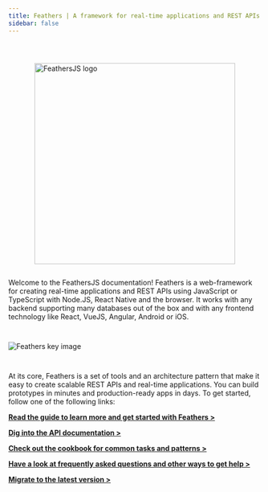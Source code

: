 ```yaml
---
title: Feathers | A framework for real-time applications and REST APIs
sidebar: false
---
```


<img style="display: block; width: 400px; margin: 0 auto; margin-top: 4em; margin-bottom: 2em;" src="/img/feathers-logo-wide.png" alt="FeathersJS logo" />

Welcome to the FeathersJS documentation! Feathers is a web-framework for creating real-time applications and REST APIs using JavaScript or TypeScript with Node.JS, React Native and the browser. It works with any backend supporting many databases out of the box and with any frontend technology like React, VueJS, Angular, Android or iOS.

<img style="margin: 2em 0;" src="/img/key-image-horizontal.png" alt="Feathers key image">

At its core, Feathers is a set of tools and an architecture pattern that make it easy to create scalable REST APIs and real-time applications. You can build prototypes in minutes and production-ready apps in days. To get started, follow one of the following links:

[__Read the guide to learn more and get started with Feathers >__](./guides/readme.md)

[__Dig into the API documentation >__](./api/readme.md)

[__Check out the cookbook for common tasks and patterns >__](./cookbook/readme.md)

[__Have a look at frequently asked questions and other ways to get help >__](./faq/readme.md)

[__Migrate to the latest version >__](./guides/migrating.md)
